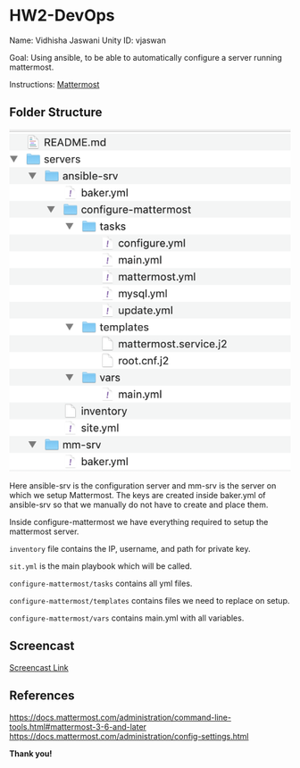 # HW2-DevOps

Name: Vidhisha Jaswani Unity ID: vjaswan

Goal: Using ansible, to be able to automatically configure a server running mattermost.

Instructions: [Mattermost](https://docs.mattermost.com/install/install-ubuntu-1604.html)

## Folder Structure

![folderstructure](images/folderstructure.png)

Here ansible-srv is the configuration server and mm-srv is the server on which we setup Mattermost. The keys are created inside baker.yml of ansible-srv so that we manually do not have to create and place them.

Inside configure-mattermost we have everything required to setup the mattermost server.

```inventory``` file contains the IP, username, and path for private key.

```sit.yml``` is the main playbook which will be called.

```configure-mattermost/tasks``` contains all yml files.

```configure-mattermost/templates``` contains files we need to replace on setup.

```configure-mattermost/vars``` contains main.yml with all variables.


## Screencast
[Screencast Link]()


## References
https://docs.mattermost.com/administration/command-line-tools.html#mattermost-3-6-and-later
https://docs.mattermost.com/administration/config-settings.html

**Thank you!**
